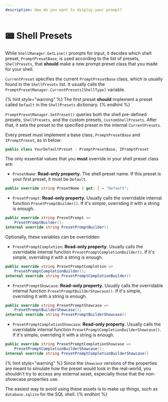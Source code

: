 ```yaml
---
description: How do you want to display your prompt?
---
```


# 📟 Shell Presets

While `ShellManager.GetLine()` prompts for input, it decides which shell preset, `PromptPresetBase`, is used according to the list of presets, `ShellPresets`, that **should** make a new prompt preset class that you made for your shell.

`CurrentPreset` specifies the current `PromptPresetBase` class, which is usually found in the `ShellPresets` list. It usually calls the `PromptPresetManager.CurrentPresets[ShellType]` variable.

{% hint style="warning" %}
The first preset **should** implement a preset called `Default` in the `ShellPresets` dictionary.
{% endhint %}

`PromptPresetManager.SetPreset()` queries both the shell pre-defined presets, `ShellPresets`, and the custom presets, `CustomShellPresets`. After that, it sets the preset to the specified preset in the internal `CurrentPresets`.

Every preset must implement a base class, `PromptPresetBase` and `IPromptPreset`, as in below:

```csharp
public class YourDefaultPreset : PromptPresetBase, IPromptPreset
```

The only essential values that you **must** override in your shell preset class are:

* `PresetName`: **Read-only property.** The shell preset name. If this preset is your first preset, it must be `Default`.

```csharp
public override string PresetName { get; } = "Default";
```

* `PresetPrompt`: **Read-only property.** Usually calls the overridable internal function `PresetPromptBuilder()`. If it's simple, overriding it with a string is enough.

```csharp
public override string PresetPrompt =>
    PresetPromptBuilder();
internal override string PresetPromptBuilder()
```

Optionally, these variables can be overridden:

* `PresetPromptCompletion`: **Read-only property.** Usually calls the overridable internal function `PresetPromptCompletionBuilder()`. If it's simple, overriding it with a string is enough.

```csharp
public override string PresetPromptCompletion =>
    PresetPromptCompletionBuilder();
internal override string PresetPromptCompletionBuilder()
```

* `PresetPromptShowcase`: **Read-only property.** Usually calls the overridable internal function `PresetPromptBuilderShowcase()`. If it's simple, overriding it with a string is enough.

```csharp
public override string PresetPromptShowcase =>
    PresetPromptBuilderShowcase();
internal override string PresetPromptBuilderShowcase()
```

* `PresetPromptCompletionShowcase`: **Read-only property.** Usually calls the overridable internal function `PresetPromptCompletionBuilderShowcase()`. If it's simple, overriding it with a string is enough.

```csharp
public override string PresetPromptCompletionShowcase =>
    PresetPromptCompletionBuilderShowcase();
internal override string PresetPromptCompletionBuilderShowcase()
```

{% hint style="warning" %}
Since the `Showcase` versions of the properties are meant to simulate how the preset would look in the real-world, you shouldn't try to access any external asset, especially those that the non-showcase properties use.

The easiest way to avoid using these assets is to make up things, such as `database.sqlite` for the SQL shell.
{% endhint %}
